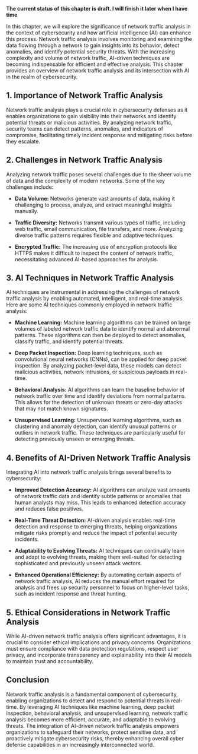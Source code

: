 **The current status of this chapter is draft. I will finish it later when I have time**

In this chapter, we will explore the significance of network traffic analysis in the context of cybersecurity and how artificial intelligence (AI) can enhance this process. Network traffic analysis involves monitoring and examining the data flowing through a network to gain insights into its behavior, detect anomalies, and identify potential security threats. With the increasing complexity and volume of network traffic, AI-driven techniques are becoming indispensable for efficient and effective analysis. This chapter provides an overview of network traffic analysis and its intersection with AI in the realm of cybersecurity.

**1. Importance of Network Traffic Analysis**
---------------------------------------------

Network traffic analysis plays a crucial role in cybersecurity defenses as it enables organizations to gain visibility into their networks and identify potential threats or malicious activities. By analyzing network traffic, security teams can detect patterns, anomalies, and indicators of compromise, facilitating timely incident response and mitigating risks before they escalate.

**2. Challenges in Network Traffic Analysis**
---------------------------------------------

Analyzing network traffic poses several challenges due to the sheer volume of data and the complexity of modern networks. Some of the key challenges include:

* **Data Volume:** Networks generate vast amounts of data, making it challenging to process, analyze, and extract meaningful insights manually.

* **Traffic Diversity:** Networks transmit various types of traffic, including web traffic, email communication, file transfers, and more. Analyzing diverse traffic patterns requires flexible and adaptive techniques.

* **Encrypted Traffic:** The increasing use of encryption protocols like HTTPS makes it difficult to inspect the content of network traffic, necessitating advanced AI-based approaches for analysis.

**3. AI Techniques in Network Traffic Analysis**
------------------------------------------------

AI techniques are instrumental in addressing the challenges of network traffic analysis by enabling automated, intelligent, and real-time analysis. Here are some AI techniques commonly employed in network traffic analysis:

* **Machine Learning:** Machine learning algorithms can be trained on large volumes of labeled network traffic data to identify normal and abnormal patterns. These algorithms can then be deployed to detect anomalies, classify traffic, and identify potential threats.

* **Deep Packet Inspection:** Deep learning techniques, such as convolutional neural networks (CNNs), can be applied for deep packet inspection. By analyzing packet-level data, these models can detect malicious activities, network intrusions, or suspicious payloads in real-time.

* **Behavioral Analysis:** AI algorithms can learn the baseline behavior of network traffic over time and identify deviations from normal patterns. This allows for the detection of unknown threats or zero-day attacks that may not match known signatures.

* **Unsupervised Learning:** Unsupervised learning algorithms, such as clustering and anomaly detection, can identify unusual patterns or outliers in network traffic. These techniques are particularly useful for detecting previously unseen or emerging threats.

**4. Benefits of AI-Driven Network Traffic Analysis**
-----------------------------------------------------

Integrating AI into network traffic analysis brings several benefits to cybersecurity:

* **Improved Detection Accuracy:** AI algorithms can analyze vast amounts of network traffic data and identify subtle patterns or anomalies that human analysts may miss. This leads to enhanced detection accuracy and reduces false positives.

* **Real-Time Threat Detection:** AI-driven analysis enables real-time detection and response to emerging threats, helping organizations mitigate risks promptly and reduce the impact of potential security incidents.

* **Adaptability to Evolving Threats:** AI techniques can continually learn and adapt to evolving threats, making them well-suited for detecting sophisticated and previously unseen attack vectors.

* **Enhanced Operational Efficiency:** By automating certain aspects of network traffic analysis, AI reduces the manual effort required for analysis and frees up security personnel to focus on higher-level tasks, such as incident response and threat hunting.

**5. Ethical Considerations in Network Traffic Analysis**
---------------------------------------------------------

While AI-driven network traffic analysis offers significant advantages, it is crucial to consider ethical implications and privacy concerns. Organizations must ensure compliance with data protection regulations, respect user privacy, and incorporate transparency and explainability into their AI models to maintain trust and accountability.

**Conclusion**
--------------

Network traffic analysis is a fundamental component of cybersecurity, enabling organizations to detect and respond to potential threats in real-time. By leveraging AI techniques like machine learning, deep packet inspection, behavioral analysis, and unsupervised learning, network traffic analysis becomes more efficient, accurate, and adaptable to evolving threats. The integration of AI-driven network traffic analysis empowers organizations to safeguard their networks, protect sensitive data, and proactively mitigate cybersecurity risks, thereby enhancing overall cyber defense capabilities in an increasingly interconnected world.
